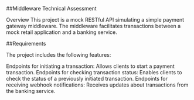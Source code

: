 ##Middleware Technical Assessment

Overview
This project is a mock RESTful API simulating a simple payment gateway middleware. The middleware facilitates transactions between a mock retail application and a banking service.

##Requirements

The project includes the following features:

Endpoints for initiating a transaction: Allows clients to start a payment transaction.
Endpoints for checking transaction status: Enables clients to check the status of a previously initiated transaction.
Endpoints for receiving webhook notifications: Receives updates about transactions from the banking service.
